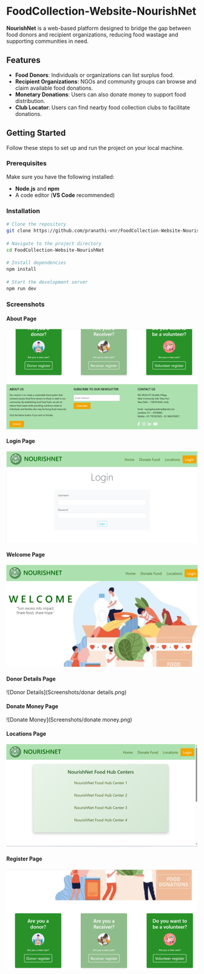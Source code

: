 # FoodCollection-Website-NourishNet

**NourishNet** is a web-based platform designed to bridge the gap between food donors and recipient organizations, reducing food wastage and supporting communities in need.

## Features

- **Food Donors**: Individuals or organizations can list surplus food.
- **Recipient Organizations**: NGOs and community groups can browse and claim available food donations.
- **Monetary Donations**: Users can also donate money to support food distribution.
- **Club Locator**: Users can find nearby food collection clubs to facilitate donations.

## Getting Started

Follow these steps to set up and run the project on your local machine.

### Prerequisites

Make sure you have the following installed:

- **Node.js** and **npm**
- A code editor (**VS Code** recommended)

### Installation

```sh
# Clone the repository
git clone https://github.com/pranathi-vnr/FoodCollection-Website-NourishNet.git

# Navigate to the project directory
cd FoodCollection-Website-NourishNet

# Install dependencies
npm install

# Start the development server
npm run dev

```
### Screenshots

#### About Page  
![About](Screenshots/About.png)

#### Login Page  
![Login](Screenshots/Login.png)

#### Welcome Page  
![Welcome](Screenshots/Welcome.png)

#### Donor Details Page  
![Donor Details](Screenshots/donar details.png)

#### Donate Money Page  
![Donate Money](Screenshots/donate money.png)

#### Locations Page  
![Locations](Screenshots/locations.png)

#### Register Page  
![Register](Screenshots/register.png)




